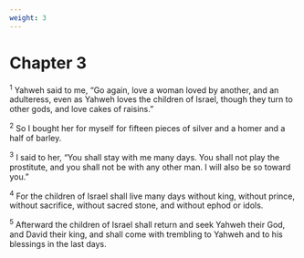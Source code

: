 ```yaml
---
weight: 3
---
```


# Chapter 3

<sup>1</sup> Yahweh said to me, “Go again, love a woman loved by another, and an adulteress, even as Yahweh loves the children of Israel, though they turn to other gods, and love cakes of raisins.” 

<sup>2</sup> So I bought her for myself for fifteen pieces of silver and a homer and a half of barley. 

<sup>3</sup> I said to her, “You shall stay with me many days. You shall not play the prostitute, and you shall not be with any other man. I will also be so toward you.” 

<sup>4</sup> For the children of Israel shall live many days without king, without prince, without sacrifice, without sacred stone, and without ephod or idols. 

<sup>5</sup> Afterward the children of Israel shall return and seek Yahweh their God, and David their king, and shall come with trembling to Yahweh and to his blessings in the last days. 


